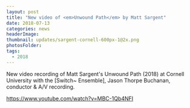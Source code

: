 ```yaml
---
layout: post
title: "New video of <em>Unwound Path</em> by Matt Sargent"
date: 2018-07-13
categories: news
headerImage:
thumbnail: updates/sargent-cornell-600px-1@2x.png
photosFolder:
tags:
  - 2018
---
```

New video recording of Matt Sargent's Unwound Path (2018) at Cornell University with the [Switch~ Ensemble], Jason Thorpe Buchanan, conductor & A/V recording.

https://www.youtube.com/watch?v=MBC-1Qb4NFI
